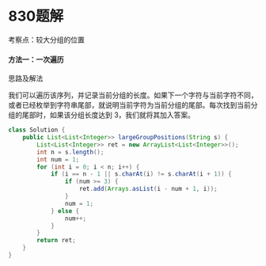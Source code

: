 # 830题解
考察点：较大分组的位置

#### 方法一：一次遍历

思路及解法

我们可以遍历该序列，并记录当前分组的长度。如果下一个字符与当前字符不同，或者已经枚举到字符串尾部，就说明当前字符为当前分组的尾部。每次找到当前分组的尾部时，如果该分组长度达到 3，我们就将其加入答案。


```java
class Solution {
    public List<List<Integer>> largeGroupPositions(String s) {
        List<List<Integer>> ret = new ArrayList<List<Integer>>();
        int n = s.length();
        int num = 1;
        for (int i = 0; i < n; i++) {
            if (i == n - 1 || s.charAt(i) != s.charAt(i + 1)) {
                if (num >= 3) {
                    ret.add(Arrays.asList(i - num + 1, i));
                }
                num = 1;
            } else {
                num++;
            }
        }
        return ret;
    }
}
```

